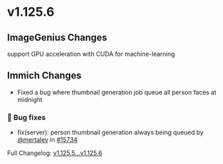 # v1.125.6

## ImageGenius Changes

support GPU acceleration with CUDA for machine-learning

## Immich Changes

- Fixed a bug where thumbnail generation job queue all person faces at midnight

### 🐛 Bug fixes

- fix(server): person thumbnail generation always being queued by [@mertalev](https://github.com/mertalev) in [#15734](https://github.com/immich-app/immich/pull/15734)

Full Changelog: [v1.125.5...v1.125.6](https://github.com/immich-app/immich/compare/v1.125.5...v1.125.6)
